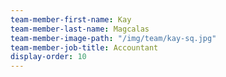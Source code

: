 ```yaml
---
team-member-first-name: Kay
team-member-last-name: Magcalas
team-member-image-path: "/img/team/kay-sq.jpg"
team-member-job-title: Accountant
display-order: 10
---
```

